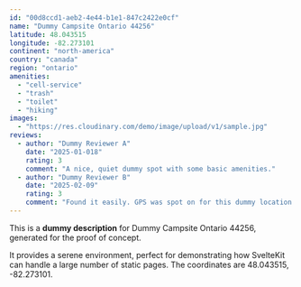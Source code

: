 ```yaml
---
id: "00d8ccd1-aeb2-4e44-b1e1-847c2422e0cf"
name: "Dummy Campsite Ontario 44256"
latitude: 48.043515
longitude: -82.273101
continent: "north-america"
country: "canada"
region: "ontario"
amenities:
  - "cell-service"
  - "trash"
  - "toilet"
  - "hiking"
images:
  - "https://res.cloudinary.com/demo/image/upload/v1/sample.jpg"
reviews:
  - author: "Dummy Reviewer A"
    date: "2025-01-018"
    rating: 3
    comment: "A nice, quiet dummy spot with some basic amenities."
  - author: "Dummy Reviewer B"
    date: "2025-02-09"
    rating: 3
    comment: "Found it easily. GPS was spot on for this dummy location."
---
```


This is a **dummy description** for Dummy Campsite Ontario 44256, generated for the proof of concept.

It provides a serene environment, perfect for demonstrating how SvelteKit can handle a large number of static pages. The coordinates are 48.043515, -82.273101.
